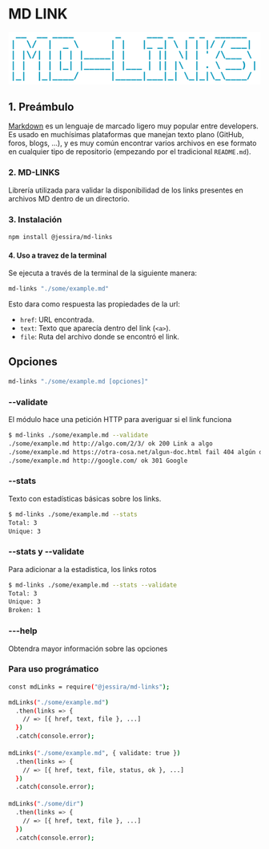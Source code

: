# MD LINK

![Md- Links](./MD-LINKS.png)

## 1. Preámbulo

[Markdown](https://es.wikipedia.org/wiki/Markdown) es un lenguaje de marcado
ligero muy popular entre developers. Es usado en muchísimas plataformas que
manejan texto plano (GitHub, foros, blogs, ...), y es muy común
encontrar varios archivos en ese formato en cualquier tipo de repositorio
(empezando por el tradicional `README.md`).

### 2. MD-LINKS

Librería utilizada para validar la disponibilidad de los links presentes en archivos MD dentro de un directorio.

### 3. Instalación

```sh
npm install @jessira/md-links
```

#### 4. Uso a travez de la terminal

Se ejecuta a través de la terminal de la siguiente manera:

```sh
md-links "./some/example.md"
```

Esto dara como respuesta las propiedades de la url:

* `href`: URL encontrada.
* `text`: Texto que aparecía dentro del link (`<a>`).
* `file`: Ruta del archivo donde se encontró el link.

## Opciones

```sh
md-links "./some/example.md [opciones]"
```

### --validate

El módulo hace una petición HTTP para averiguar si el link funciona

```sh
$ md-links ./some/example.md --validate
./some/example.md http://algo.com/2/3/ ok 200 Link a algo
./some/example.md https://otra-cosa.net/algun-doc.html fail 404 algún doc
./some/example.md http://google.com/ ok 301 Google
```

### --stats

Texto con estadísticas básicas sobre los links.

```sh
$ md-links ./some/example.md --stats
Total: 3
Unique: 3
```

### --stats y --validate

Para adicionar a la estadistica, los links rotos

```sh
$ md-links ./some/example.md --stats --validate
Total: 3
Unique: 3
Broken: 1
```

### ---help

Obtendra mayor información sobre las opciones

### Para uso prográmatico

```sh
const mdLinks = require("@jessira/md-links");
```

```sh
mdLinks("./some/example.md")
  .then(links => {
    // => [{ href, text, file }, ...]
  })
  .catch(console.error);

mdLinks("./some/example.md", { validate: true })
  .then(links => {
    // => [{ href, text, file, status, ok }, ...]
  })
  .catch(console.error);

mdLinks("./some/dir")
  .then(links => {
    // => [{ href, text, file }, ...]
  })
  .catch(console.error);
```
